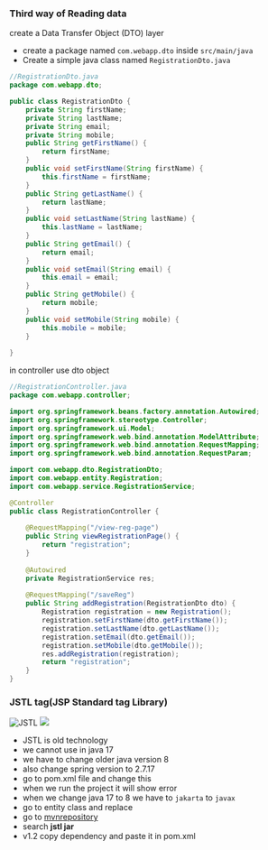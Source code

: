 ### Third way of Reading data ###
create a  Data Transfer Object (DTO) layer
* create a package named ```com.webapp.dto``` inside ```src/main/java```
* Create a simple java class named ```RegistrationDto.java```

```java
//RegistrationDto.java
package com.webapp.dto;

public class RegistrationDto {
	private String firstName;
	private String lastName;
	private String email;
	private String mobile;
	public String getFirstName() {
		return firstName;
	}
	public void setFirstName(String firstName) {
		this.firstName = firstName;
	}
	public String getLastName() {
		return lastName;
	}
	public void setLastName(String lastName) {
		this.lastName = lastName;
	}
	public String getEmail() {
		return email;
	}
	public void setEmail(String email) {
		this.email = email;
	}
	public String getMobile() {
		return mobile;
	}
	public void setMobile(String mobile) {
		this.mobile = mobile;
	}
	
}
```

in controller use dto object
```java
//RegistrationController.java
package com.webapp.controller;

import org.springframework.beans.factory.annotation.Autowired;
import org.springframework.stereotype.Controller;
import org.springframework.ui.Model;
import org.springframework.web.bind.annotation.ModelAttribute;
import org.springframework.web.bind.annotation.RequestMapping;
import org.springframework.web.bind.annotation.RequestParam;

import com.webapp.dto.RegistrationDto;
import com.webapp.entity.Registration;
import com.webapp.service.RegistrationService;

@Controller
public class RegistrationController {
	
	@RequestMapping("/view-reg-page")
	public String viewRegistrationPage() {
		return "registration";
	}
	
	@Autowired
	private RegistrationService res;
	
	@RequestMapping("/saveReg")
	public String addRegistration(RegistrationDto dto) {
		Registration registration = new Registration();
		registration.setFirstName(dto.getFirstName());
		registration.setLastName(dto.getLastName());
		registration.setEmail(dto.getEmail());
		registration.setMobile(dto.getMobile());
		res.addRegistration(registration);
		return "registration";
	}
}
```
### JSTL tag(JSP Standard tag Library) ###
![JSTL](https://i.ibb.co/X7NR8sP/image.png)
![](https://i.ibb.co/pwsR2zG/image.png)

* JSTL is old technology
* we cannot use in java 17
* we have to change older java version 8
* also change spring version to 2.7.17
* go to pom.xml file and change this
* when we run the project it will show error
* when we change java 17 to 8 we have to ```jakarta``` to ```javax```
* go to entity class and replace
* go to [mvnrepository](https://mvnrepository.com/)
* search **jstl jar**
* v1.2 copy dependency and paste it in pom.xml